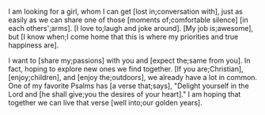 I am looking for a girl, whom I can get [lost in;conversation with], just as easily as we can share one of those [moments of;comfortable silence] [in each others';arms]. [I love to;laugh and joke around]. [My job is;awesome], but [I know when;I come home that this is where my priorities and true happiness are].

I want to [share my;passions] with you and [expect the;same from you]. In fact, hoping to explore new ones we find together. [If you are;Christian], [enjoy;children], and [enjoy the;outdoors], we already have a lot in common. One of my favorite Psalms has [a verse that;says], "Delight yourself in the Lord and [he shall give;you the desires of your heart]." I am hoping that together we can live that verse [well into;our golden years].